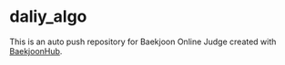 # daliy_algo
This is an auto push repository for Baekjoon Online Judge created with [BaekjoonHub](https://github.com/BaekjoonHub/BaekjoonHub).
